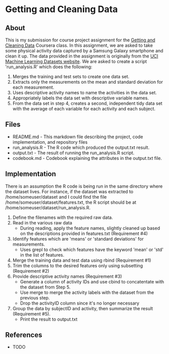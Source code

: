 # Getting and Cleaning Data

## About
This is my submission for course project assignment for the [Getting and Cleaning Data](https://class.coursera.org/getdata-012/) Coursera class. In this assignment, we are asked to take some physical activity data captured by a Samsung Galaxy smartphone and clean it up. The data provided in the assignment is originally from the [UCI Machine Learning Datasets website](http://archive.ics.uci.edu/ml/datasets/Human+Activity+Recognition+Using+Smartphones). We are asked to create a script 'run\_analysis.R' which does the following:

1. Merges the training and test sets to create one data set.
2. Extracts only the measurements on the mean and standard deviation for each measurement.
3. Uses descriptive activity names to name the activities in the data set.
4. Appropriately labels the data set with descriptive variable names.
5. From the data set in step 4, creates a second, independent tidy data set with the average of each variable for each activity and each subject.

## Files
* README.md - This markdown file describing the project, code implementation, and repository files
* run\_analysis.R - The R code which produced the output.txt result.
* output.txt - The result of running the run\_analysis.R script.
* codebook.md - Codebook explaining the attributes in the output.txt file.

## Implementation

There is an assumption the R code is being run in the same directory where the dataset lives. For instance, if the dataset was extracted to /home/someuser/dataset and I could find the file /home/someuser/dataset/features.txt, the R script should be at /home/someuser/dataset/run\_analysis.R.

1. Define the filenames with the required raw data.
2. Read in the various raw data
    * During reading, apply the feature names, slightly cleaned up based on the descriptions provided in features.txt (Requirement #4)
3. Identify features which are 'means' or 'standard deviations' for measurements.
    * Uses grepl to check which features have the keyword 'mean' or 'std' in the list of features.
4. Merge the training data and test data using rbind (Requirement #1)
5. Trim the columns to the desired features only using subsetting (Requirement #2)
6. Provide descriptive activity names (Requirement #3)
    * Generate a column of activity IDs and use cbind to concatentate with the dataset from Step 5.
    * Use merge to merge the activity labels with the dataset from the previous step.
    * Drop the activityID column since it's no longer necessary
7. Group the data by subjectID and activity, then summarize the result (Requirement #5).
    * Print the result to output.txt

## References
* TODO

